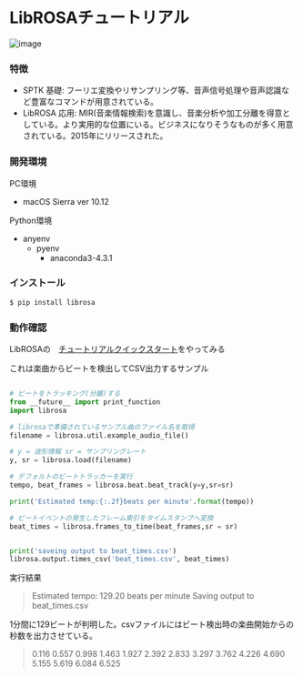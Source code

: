 # LibROSAチュートリアル


![image](https://user-images.githubusercontent.com/28590220/28956116-ee377410-7925-11e7-89b4-02e4f9e5b13f.png)



### 特徴
- SPTK
    基礎: フーリエ変換やリサンプリング等、音声信号処理や音声認識など豊富なコマンドが用意されている。
- LibROSA
    応用: MIR(音楽情報検索)を意識し、音楽分析や加工分離を得意としている。より実用的な位置にいる。ビジネスになりそうなものが多く用意されている。2015年にリリースされた。


### 開発環境

PC環境
- macOS Sierra ver 10.12

Python環境
- anyenv
    - pyenv
        - anaconda3-4.3.1


### インストール
```python
$ pip install librosa
```

### 動作確認
LibROSAの　[チュートリアルクイックスタート](http://librosa.github.io/librosa/tutorial.html)をやってみる

これは楽曲からビートを検出してCSV出力するサンプル

```python

# ビートをトラッキング(分離)する
from __future__ import print_function
import librosa

# librosaで準備されているサンプル曲のファイル名を取得
filename = librosa.util.example_audio_file()

# y = 波形情報 sr = サンプリングレート
y, sr = librosa.load(filename)

# デフォルトのビートトラッカーを実行
tempo, beat_frames = librosa.beat.beat_track(y=y,sr=sr)

print('Estimated temp:{:.2f}beats per minute'.format(tempo))

# ビートイベントの発生したフレーム索引をタイムスタンプへ変換
beat_times = librosa.frames_to_time(beat_frames,sr = sr)


print('saveing output to beat_times.csv')
librosa.output.times_csv('beat_times.csv', beat_times)

```

実行結果


> Estimated tempo: 129.20 beats per minute
Saving output to beat_times.csv


1分間に129ビートが判明した。csvファイルにはビート検出時の楽曲開始からの秒数を出力させている。

>0.116
0.557
0.998
1.463
1.927
2.392
2.833
3.297
3.762
4.226
4.690
5.155
5.619
6.084
6.525




























